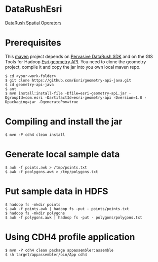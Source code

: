 DataRushEsri
============

[DataRush Spatial Operators](http://thunderheadxpler.blogspot.com/2013/04/bigdata-datarush-workflow-in-arcmap.html)

# Prerequisites

This [maven](http://maven.apache.org) project depends on [Pervasive DataRush SDK](http://bigdata.pervasive.com) and on the GIS Tools for Hadoop [Esri geometry API](https://github.com/Esri/geometry-api-java "Esri geometry API").
You need to clone the geometry project, compile it and copy the jar into you own local maven repo.

    $ cd <your-work-folder>
    $ git clone https://github.com/Esri/geometry-api-java.git
    $ cd geometry-api-java
    $ ant
    $ mvn install:install-file -Dfile=esri-geometry-api.jar -DgroupId=com.esri -DartifactId=esri-geometry-api -Dversion=1.0 -Dpackaging=jar -DgeneratePom=true

# Compiling and install the jar

    $ mvn -P cdh4 clean install

# Generate local sample data

    $ awk -f points.awk > /tmp/points.txt
    $ awk -f poolygons.awk > /tmp/polygons.txt

# Put sample data in HDFS

    $ hadoop fs -mkdir points
    $ awk -f points.awk | hadoop fs -put - points/points.txt
    $ hadoop fs -mkdir polygons
    $ awk -f polygons.awk | hadoop fs -put - polygons/polygons.txt

# Using CDH4 profile application

    $ mvn -P cdh4 clean package appassembler:assemble
    $ sh target/appassembler/bin/App cdh4
